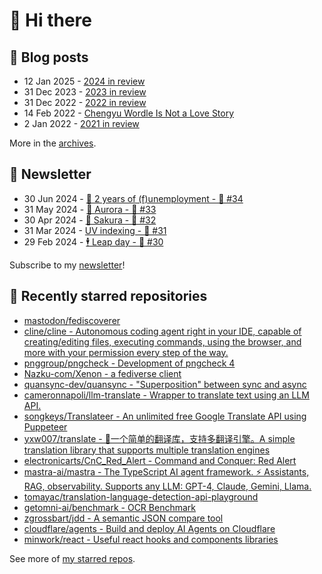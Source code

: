 # 👋 Hi there

## 📝 Blog posts

<!-- feed start -->
- 12 Jan 2025 - [2024 in review](https://cheeaun.com/blog/2025/01/2024-in-review/)
- 31 Dec 2023 - [2023 in review](https://cheeaun.com/blog/2023/12/2023-in-review/)
- 31 Dec 2022 - [2022 in review](https://cheeaun.com/blog/2022/12/2022-in-review/)
- 14 Feb 2022 - [Chengyu Wordle Is Not a Love Story](https://cheeaun.com/blog/2022/02/chengyu-wordle-is-not-a-love-story/)
- 2 Jan 2022 - [2021 in review](https://cheeaun.com/blog/2022/01/2021-in-review/)
<!-- feed end -->

More in the [archives](https://cheeaun.com/blog/archives/).

## 📰 Newsletter

<!-- newsletter start -->
- 30 Jun 2024 - [🎂 2 years of (f)unemployment - 🥫 #34](https://cheeaun.substack.com/p/2-years-of-funemployment-34)
- 31 May 2024 - [🌌 Aurora - 🥫 #33](https://cheeaun.substack.com/p/aurora-33)
- 30 Apr 2024 - [🌸 Sakura - 🥫 #32](https://cheeaun.substack.com/p/sakura-32)
- 31 Mar 2024 - [UV indexing - 🥫 #31](https://cheeaun.substack.com/p/uv-indexing-31)
- 29 Feb 2024 - [🕴️ Leap day - 🥫 #30](https://cheeaun.substack.com/p/leap-day-30)
<!-- newsletter end -->

Subscribe to my [newsletter](https://cheeaun.substack.com/)!

## 🌟 Recently starred repositories

<!-- starred repos start -->
- [mastodon/fediscoverer](https://github.com/mastodon/fediscoverer)
- [cline/cline - Autonomous coding agent right in your IDE, capable of creating/editing files, executing commands, using the browser, and more with your permission every step of the way.](https://github.com/cline/cline)
- [pnggroup/pngcheck - Development of pngcheck 4](https://github.com/pnggroup/pngcheck)
- [Nazku-com/Xenon - a fediverse client](https://github.com/Nazku-com/Xenon)
- [quansync-dev/quansync - "Superposition" between sync and async](https://github.com/quansync-dev/quansync)
- [cameronnapoli/llm-translate - Wrapper to translate text using an LLM API.](https://github.com/cameronnapoli/llm-translate)
- [songkeys/Translateer - An unlimited free Google Translate API using Puppeteer](https://github.com/songkeys/Translateer)
- [yxw007/translate - 🎉一个简单的翻译库，支持多翻译引擎。A simple translation library that supports multiple translation engines](https://github.com/yxw007/translate)
- [electronicarts/CnC_Red_Alert - Command and Conquer: Red Alert](https://github.com/electronicarts/CnC_Red_Alert)
- [mastra-ai/mastra - The TypeScript AI agent framework. ⚡ Assistants, RAG, observability. Supports any LLM: GPT-4, Claude, Gemini, Llama.](https://github.com/mastra-ai/mastra)
- [tomayac/translation-language-detection-api-playground](https://github.com/tomayac/translation-language-detection-api-playground)
- [getomni-ai/benchmark - OCR Benchmark](https://github.com/getomni-ai/benchmark)
- [zgrossbart/jdd - A semantic JSON compare tool](https://github.com/zgrossbart/jdd)
- [cloudflare/agents - Build and deploy AI Agents on Cloudflare ](https://github.com/cloudflare/agents)
- [minwork/react - Useful react hooks and components libraries](https://github.com/minwork/react)
<!-- starred repos end -->

See more of [my starred repos](https://github.com/stars/cheeaun/).
